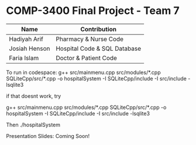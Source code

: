 # COMP-3400 Final Project - Team 7

| Name          |         Contribution          |
| ------------- | ----------------------------- |
| Hadiyah Arif  | Pharmacy & Nurse Code         |
| Josiah Henson | Hospital Code & SQL Database  |
| Faria Islam   | Doctor & Patient Code         |

To run in codespace:
g++ src/mainmenu.cpp src/modules/\*.cpp SQLiteCpp/src/\*.cpp -o hospitalSystem -I SQLiteCpp/include -I src/include -lsqlite3

if that doesnt work, try

g++ src/mainmenu.cpp src/modules/\*.cpp SQLiteCpp/src/\*.cpp -o hospitalSystem -I SQLiteCpp/include -I src/include -lsqlite3

Then 
./hospitalSystem

Presentation Slides:
Coming Soon!
